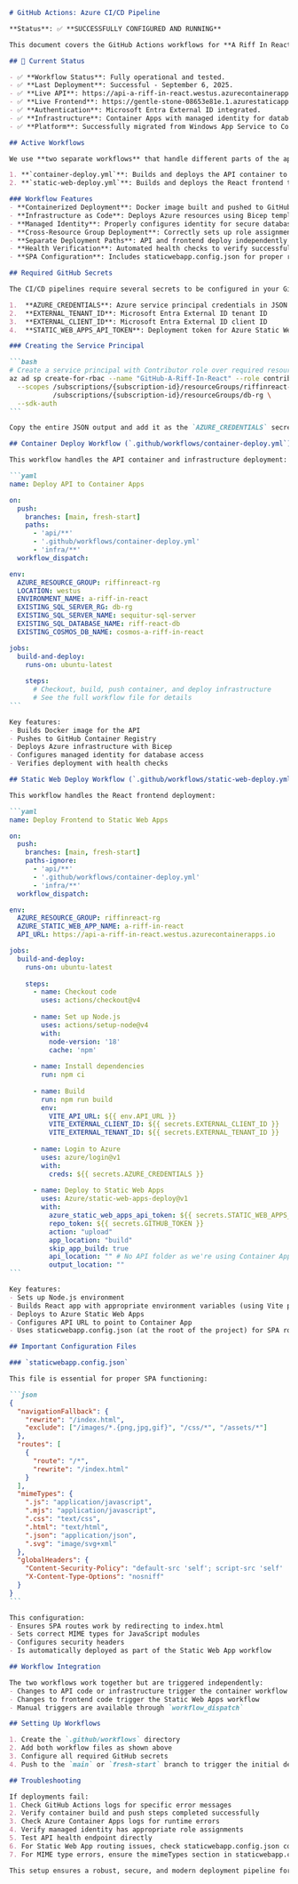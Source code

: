 ````markdown
# GitHub Actions: Azure CI/CD Pipeline

**Status**: ✅ **SUCCESSFULLY CONFIGURED AND RUNNING**

This document covers the GitHub Actions workflows for **A Riff In React**, which successfully deploy the containerized API and static web frontend to Azure. The pipeline includes Container Apps deployment, GitHub Container Registry integration, and managed identity configuration.

## 🎉 Current Status

- ✅ **Workflow Status**: Fully operational and tested.
- ✅ **Last Deployment**: Successful - September 6, 2025.
- ✅ **Live API**: https://api-a-riff-in-react.westus.azurecontainerapps.io
- ✅ **Live Frontend**: https://gentle-stone-08653e81e.1.azurestaticapps.net
- ✅ **Authentication**: Microsoft Entra External ID integrated.
- ✅ **Infrastructure**: Container Apps with managed identity for database access.
- ✅ **Platform**: Successfully migrated from Windows App Service to Container Apps.

## Active Workflows

We use **two separate workflows** that handle different parts of the application:

1. **`container-deploy.yml`**: Builds and deploys the API container to Azure Container Apps
2. **`static-web-deploy.yml`**: Builds and deploys the React frontend to Azure Static Web Apps

### Workflow Features
- **Containerized Deployment**: Docker image built and pushed to GitHub Container Registry
- **Infrastructure as Code**: Deploys Azure resources using Bicep templates
- **Managed Identity**: Properly configures identity for secure database access
- **Cross-Resource Group Deployment**: Correctly sets up role assignments for database access
- **Separate Deployment Paths**: API and frontend deploy independently based on changed files
- **Health Verification**: Automated health checks to verify successful deployment
- **SPA Configuration**: Includes staticwebapp.config.json for proper routing and MIME types

## Required GitHub Secrets

The CI/CD pipelines require several secrets to be configured in your GitHub repository:

1.  **AZURE_CREDENTIALS**: Azure service principal credentials in JSON format
2.  **EXTERNAL_TENANT_ID**: Microsoft Entra External ID tenant ID
3.  **EXTERNAL_CLIENT_ID**: Microsoft Entra External ID client ID
4.  **STATIC_WEB_APPS_API_TOKEN**: Deployment token for Azure Static Web Apps

### Creating the Service Principal

```bash
# Create a service principal with Contributor role over required resource groups
az ad sp create-for-rbac --name "GitHub-A-Riff-In-React" --role contributor \
  --scopes /subscriptions/{subscription-id}/resourceGroups/riffinreact-rg \
           /subscriptions/{subscription-id}/resourceGroups/db-rg \
  --sdk-auth
```

Copy the entire JSON output and add it as the `AZURE_CREDENTIALS` secret in your GitHub repository.

## Container Deploy Workflow (`.github/workflows/container-deploy.yml`)

This workflow handles the API container and infrastructure deployment:

```yaml
name: Deploy API to Container Apps

on:
  push:
    branches: [main, fresh-start]
    paths:
      - 'api/**'
      - '.github/workflows/container-deploy.yml'
      - 'infra/**'
  workflow_dispatch:

env:
  AZURE_RESOURCE_GROUP: riffinreact-rg
  LOCATION: westus
  ENVIRONMENT_NAME: a-riff-in-react
  EXISTING_SQL_SERVER_RG: db-rg
  EXISTING_SQL_SERVER_NAME: sequitur-sql-server
  EXISTING_SQL_DATABASE_NAME: riff-react-db
  EXISTING_COSMOS_DB_NAME: cosmos-a-riff-in-react

jobs:
  build-and-deploy:
    runs-on: ubuntu-latest
    
    steps:
      # Checkout, build, push container, and deploy infrastructure
      # See the full workflow file for details
```

Key features:
- Builds Docker image for the API
- Pushes to GitHub Container Registry
- Deploys Azure infrastructure with Bicep
- Configures managed identity for database access
- Verifies deployment with health checks

## Static Web Deploy Workflow (`.github/workflows/static-web-deploy.yml`)

This workflow handles the React frontend deployment:

```yaml
name: Deploy Frontend to Static Web Apps

on:
  push:
    branches: [main, fresh-start]
    paths-ignore:
      - 'api/**'
      - '.github/workflows/container-deploy.yml'
      - 'infra/**'
  workflow_dispatch:

env:
  AZURE_RESOURCE_GROUP: riffinreact-rg
  AZURE_STATIC_WEB_APP_NAME: a-riff-in-react
  API_URL: https://api-a-riff-in-react.westus.azurecontainerapps.io

jobs:
  build-and-deploy:
    runs-on: ubuntu-latest
    
    steps:
      - name: Checkout code
        uses: actions/checkout@v4
      
      - name: Set up Node.js
        uses: actions/setup-node@v4
        with:
          node-version: '18'
          cache: 'npm'
      
      - name: Install dependencies
        run: npm ci
      
      - name: Build
        run: npm run build
        env:
          VITE_API_URL: ${{ env.API_URL }}
          VITE_EXTERNAL_CLIENT_ID: ${{ secrets.EXTERNAL_CLIENT_ID }}
          VITE_EXTERNAL_TENANT_ID: ${{ secrets.EXTERNAL_TENANT_ID }}
      
      - name: Login to Azure
        uses: azure/login@v1
        with:
          creds: ${{ secrets.AZURE_CREDENTIALS }}
      
      - name: Deploy to Static Web Apps
        uses: Azure/static-web-apps-deploy@v1
        with:
          azure_static_web_apps_api_token: ${{ secrets.STATIC_WEB_APPS_API_TOKEN }}
          repo_token: ${{ secrets.GITHUB_TOKEN }}
          action: "upload"
          app_location: "build"
          skip_app_build: true
          api_location: "" # No API folder as we're using Container Apps
          output_location: ""
```

Key features:
- Sets up Node.js environment
- Builds React app with appropriate environment variables (using Vite prefixes)
- Deploys to Azure Static Web Apps
- Configures API URL to point to Container App
- Uses staticwebapp.config.json (at the root of the project) for SPA routing and MIME types

## Important Configuration Files

### `staticwebapp.config.json`

This file is essential for proper SPA functioning:

```json
{
  "navigationFallback": {
    "rewrite": "/index.html",
    "exclude": ["/images/*.{png,jpg,gif}", "/css/*", "/assets/*"]
  },
  "routes": [
    {
      "route": "/*",
      "rewrite": "/index.html"
    }
  ],
  "mimeTypes": {
    ".js": "application/javascript",
    ".mjs": "application/javascript",
    ".css": "text/css",
    ".html": "text/html",
    ".json": "application/json",
    ".svg": "image/svg+xml"
  },
  "globalHeaders": {
    "Content-Security-Policy": "default-src 'self'; script-src 'self' 'unsafe-inline' 'unsafe-eval'; style-src 'self' 'unsafe-inline'; img-src 'self' data:; font-src 'self'; connect-src 'self' *.azurecontainerapps.io *.microsoftonline.com *.microsoft.com",
    "X-Content-Type-Options": "nosniff"
  }
}
```

This configuration:
- Ensures SPA routes work by redirecting to index.html
- Sets correct MIME types for JavaScript modules
- Configures security headers
- Is automatically deployed as part of the Static Web App workflow

## Workflow Integration

The two workflows work together but are triggered independently:
- Changes to API code or infrastructure trigger the container workflow
- Changes to frontend code trigger the Static Web Apps workflow
- Manual triggers are available through `workflow_dispatch`

## Setting Up Workflows

1. Create the `.github/workflows` directory
2. Add both workflow files as shown above
3. Configure all required GitHub secrets
4. Push to the `main` or `fresh-start` branch to trigger the initial deployment

## Troubleshooting

If deployments fail:
1. Check GitHub Actions logs for specific error messages
2. Verify container build and push steps completed successfully
3. Check Azure Container Apps logs for runtime errors
4. Verify managed identity has appropriate role assignments
5. Test API health endpoint directly
6. For Static Web App routing issues, check staticwebapp.config.json configuration
7. For MIME type errors, ensure the mimeTypes section in staticwebapp.config.json is correctly configured

This setup ensures a robust, secure, and modern deployment pipeline for the containerized application.

````
